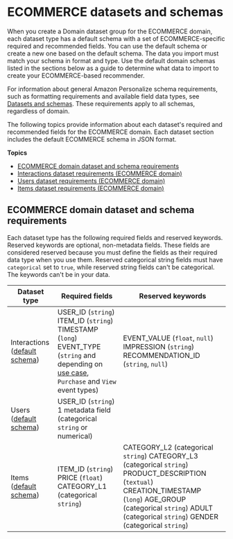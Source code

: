 # ECOMMERCE datasets and schemas<a name="ECOMMERCE-datasets-and-schemas"></a>

 When you create a Domain dataset group for the ECOMMERCE domain, each dataset type has a default schema with a set of ECOMMERCE\-specific required and recommended fields\. You can use the default schema or create a new one based on the default schema\. The data you import must match your schema in format and type\. Use the default domain schemas listed in the sections below as a guide to determine what data to import to create your ECOMMERCE\-based recommender\.

For information about general Amazon Personalize schema requirements, such as formatting requirements and available field data types, see [Datasets and schemas](how-it-works-dataset-schema.md)\. These requirements apply to all schemas, regardless of domain\.

 The following topics provide information about each dataset's required and recommended fields for the ECOMMERCE domain\. Each dataset section includes the default ECOMMERCE schema in JSON format\. 

**Topics**
+ [ECOMMERCE domain dataset and schema requirements](#ECOMMERCE-dataset-requirements)
+ [Interactions dataset requirements \(ECOMMERCE domain\)](ECOMMERCE-interactions-dataset.md)
+ [Users dataset requirements \(ECOMMERCE domain\)](ECOMMERCE-users-dataset.md)
+ [Items dataset requirements \(ECOMMERCE domain\)](ECOMMERCE-items-dataset.md)

## ECOMMERCE domain dataset and schema requirements<a name="ECOMMERCE-dataset-requirements"></a>

Each dataset type has the following required fields and reserved keywords\. Reserved keywords are optional, non\-metadata fields\. These fields are considered reserved because you must define the fields as their required data type when you use them\. Reserved categorical string fields must have `categorical` set to `true`, while reserved string fields can't be categorical\. The keywords can't be in your data\.


| Dataset type | Required fields | Reserved keywords | 
| --- | --- | --- | 
| Interactions \([default schema](ECOMMERCE-interactions-dataset.md#ECOMMERCE-interactions-schema)\) |  USER\_ID \(`string`\) ITEM\_ID \(`string`\) TIMESTAMP \(`long`\) EVENT\_TYPE \(`string` and depending on [use case](domain-use-cases.md), `Purchase` and `View` event types\)  |  EVENT\_VALUE \(`float`, `null`\) IMPRESSION \(`string`\) RECOMMENDATION\_ID \(`string`, `null`\)  | 
| Users \([default schema](ECOMMERCE-users-dataset.md#ECOMMERCE-users-dataset-schema)\) |  USER\_ID \(`string`\) 1 metadata field \(categorical `string` or numerical\)  |   | 
| Items \([default schema](ECOMMERCE-items-dataset.md#ECOMMERCE-items-dataset-schema)\) |  ITEM\_ID \(`string`\) PRICE \(`float`\) CATEGORY\_L1 \(categorical `string`\)  |  CATEGORY\_L2 \(categorical `string`\) CATEGORY\_L3 \(categorical `string`\) PRODUCT\_DESCRIPTION \(`textual`\) CREATION\_TIMESTAMP \(`long`\) AGE\_GROUP \(categorical `string`\) ADULT \(categorical `string`\) GENDER \(categorical `string`\)  | 